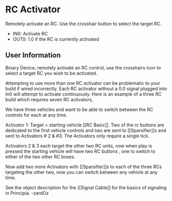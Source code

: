 # RC Activator
Remotely activate an RC. Use the crosshair button to select the target RC.

- IN0: Activate RC
- OUT0: 1.0 if the RC is currently activated

## User Information
Binary Device, remotely activate an RC control, use the crosshairs icon to select a target RC you wish to be activated.

Attempting to use more than one RC activator can be problematic to your build if wired incorrectly. Each RC activator without a 0.0 signal plugged into In0 will attempt to activate continuously. Here is an example of a three RC build which requires seven RC activators,

We have three vehicles and want to be able to switch between the RC controls for each at any time.

Activator 1: Target = starting vehicle [[RC Basic]]. Two of the rc buttons are dedicated to the first vehicle controls and two are sent to [[Sparsifier]]s and sent to Activators # 2 & #3. The Activators only require a single tick.

Activators 2 & 3 each target the other two RC units, now when play is pressed the starting vehicle will have two RC buttons , one to switch to either of the two other RC boxes.

Now add two more Activators with [[Sparsifier]]s to each of the three RCs targeting the other two, now you can switch between any vehicle at any time.

See the object description for the [[Signal Cable]] for the basics of signaling in Principia. -zardOz